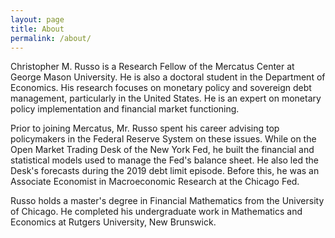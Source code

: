 ```yaml
---
layout: page
title: About
permalink: /about/
---
```


Christopher M. Russo is a Research Fellow of the Mercatus Center at George Mason University. He is also a doctoral student in the Department of Economics. His research focuses on monetary policy and sovereign debt management, particularly in the United States. He is an expert on monetary policy implementation and financial market functioning.

Prior to joining Mercatus, Mr. Russo spent his career advising top policymakers in the Federal Reserve System on these issues. While on the Open Market Trading Desk of the New York Fed, he built the financial and statistical models used to manage the Fed's balance sheet. He also led the Desk's forecasts during the 2019 debt limit episode. Before this, he was an Associate Economist in Macroeconomic Research at the Chicago Fed.

Russo holds a master's degree in Financial Mathematics from the University of Chicago. He completed his undergraduate work in Mathematics and Economics at Rutgers University, New Brunswick.

[//]: # (Add a signup for the email list and contact form [maybe shortwhale])